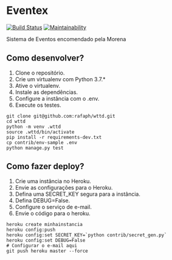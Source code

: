 # Eventex

[![Build Status](https://travis-ci.org/rafaph/wttd.svg?branch=master)](https://travis-ci.org/rafaph/wttd)
[![Maintainability](https://api.codeclimate.com/v1/badges/2122878c1dd884763c6c/maintainability)](https://codeclimate.com/github/rafaph/wttd/maintainability)

Sistema de Eventos encomendado pela Morena

## Como desenvolver?

1. Clone o repositório.
2. Crie um virtualenv com Python 3.7.*
3. Ative o virtualenv.
4. Instale as dependências.
5. Configure a instância com o .env.
6. Execute os testes.

```console
git clone git@github.com:rafaph/wttd.git
cd wttd
python -m venv .wttd
source .wttd/bin/activate
pip install -r requirements-dev.txt
cp contrib/env-sample .env
python manage.py test
```

## Como fazer deploy?

1. Crie uma instância no Heroku.
2. Envie as configurações para o Heroku.
3. Defina uma SECRET_KEY segura para a instância.
4. Defina DEBUG=False.
5. Configure o serviço de e-mail.
6. Envie o código para o heroku.

```console
heroku create minhainstancia
heroku config:push
heroku config:set SECRET_KEY=`python contrib/secret_gen.py`
heroku config:set DEBUG=False
# Configurar o e-mail aqui
git push heroku master --force
```
